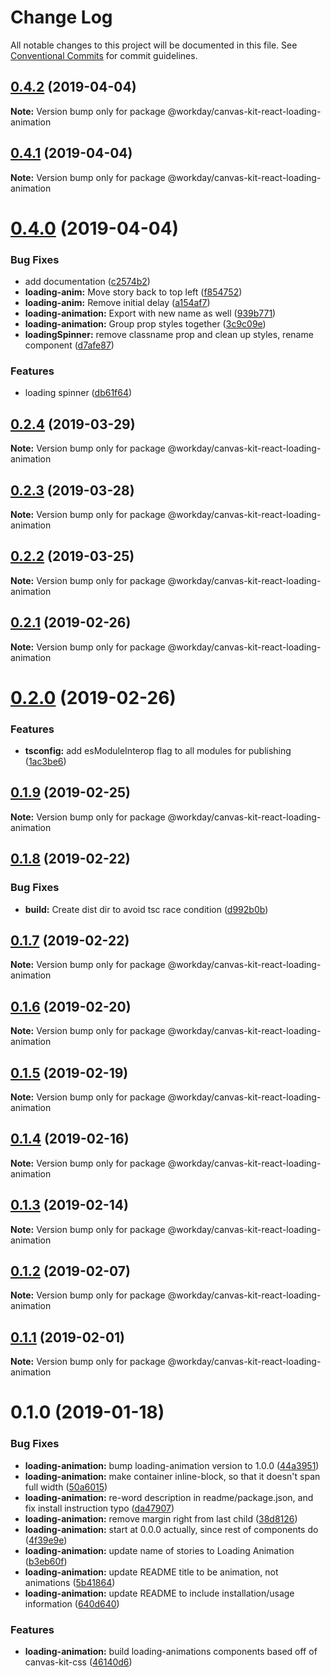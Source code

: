 # Change Log

All notable changes to this project will be documented in this file.
See [Conventional Commits](https://conventionalcommits.org) for commit guidelines.

## [0.4.2](https://ghe.megaleo.com/design/canvas-kit-react/tree/master/modules/canvas-kit-react-loading-animation/compare/@workday/canvas-kit-react-loading-animation@0.4.1...@workday/canvas-kit-react-loading-animation@0.4.2) (2019-04-04)

**Note:** Version bump only for package @workday/canvas-kit-react-loading-animation





## [0.4.1](https://ghe.megaleo.com/design/canvas-kit-react/tree/master/modules/canvas-kit-react-loading-animation/compare/@workday/canvas-kit-react-loading-animation@0.4.0...@workday/canvas-kit-react-loading-animation@0.4.1) (2019-04-04)

**Note:** Version bump only for package @workday/canvas-kit-react-loading-animation





# [0.4.0](https://ghe.megaleo.com/design/canvas-kit-react/tree/master/modules/canvas-kit-react-loading-animation/compare/@workday/canvas-kit-react-loading-animation@0.2.4...@workday/canvas-kit-react-loading-animation@0.4.0) (2019-04-04)


### Bug Fixes

* add documentation ([c2574b2](https://ghe.megaleo.com/design/canvas-kit-react/tree/master/modules/canvas-kit-react-loading-animation/commits/c2574b2))
* **loading-anim:** Move story back to top left ([f854752](https://ghe.megaleo.com/design/canvas-kit-react/tree/master/modules/canvas-kit-react-loading-animation/commits/f854752))
* **loading-anim:** Remove initial delay ([a154af7](https://ghe.megaleo.com/design/canvas-kit-react/tree/master/modules/canvas-kit-react-loading-animation/commits/a154af7))
* **loading-animation:** Export with new name as well ([939b771](https://ghe.megaleo.com/design/canvas-kit-react/tree/master/modules/canvas-kit-react-loading-animation/commits/939b771))
* **loading-animation:** Group prop styles together ([3c9c09e](https://ghe.megaleo.com/design/canvas-kit-react/tree/master/modules/canvas-kit-react-loading-animation/commits/3c9c09e))
* **loadingSpinner:** remove classname prop and clean up styles, rename component ([d7afe87](https://ghe.megaleo.com/design/canvas-kit-react/tree/master/modules/canvas-kit-react-loading-animation/commits/d7afe87))


### Features

* loading spinner ([db61f64](https://ghe.megaleo.com/design/canvas-kit-react/tree/master/modules/canvas-kit-react-loading-animation/commits/db61f64))





## [0.2.4](https://ghe.megaleo.com/design/canvas-kit-react/tree/master/modules/canvas-kit-react-loading-animation/compare/@workday/canvas-kit-react-loading-animation@0.2.3...@workday/canvas-kit-react-loading-animation@0.2.4) (2019-03-29)

**Note:** Version bump only for package @workday/canvas-kit-react-loading-animation





## [0.2.3](https://ghe.megaleo.com/design/canvas-kit-react/tree/master/modules/canvas-kit-react-loading-animation/compare/@workday/canvas-kit-react-loading-animation@0.2.2...@workday/canvas-kit-react-loading-animation@0.2.3) (2019-03-28)

**Note:** Version bump only for package @workday/canvas-kit-react-loading-animation





## [0.2.2](https://ghe.megaleo.com/design/canvas-kit-react/tree/master/modules/canvas-kit-react-loading-animation/compare/@workday/canvas-kit-react-loading-animation@0.2.1...@workday/canvas-kit-react-loading-animation@0.2.2) (2019-03-25)

**Note:** Version bump only for package @workday/canvas-kit-react-loading-animation





<a name="0.2.1"></a>
## [0.2.1](https://ghe.megaleo.com/design/canvas-kit-react/tree/master/modules/canvas-kit-react-loading-animation/compare/@workday/canvas-kit-react-loading-animation@0.2.0...@workday/canvas-kit-react-loading-animation@0.2.1) (2019-02-26)




**Note:** Version bump only for package @workday/canvas-kit-react-loading-animation

<a name="0.2.0"></a>
# [0.2.0](https://ghe.megaleo.com/design/canvas-kit-react/tree/master/modules/canvas-kit-react-loading-animation/compare/@workday/canvas-kit-react-loading-animation@0.1.9...@workday/canvas-kit-react-loading-animation@0.2.0) (2019-02-26)


### Features

* **tsconfig:** add esModuleInterop flag to all modules for publishing ([1ac3be6](https://ghe.megaleo.com/design/canvas-kit-react/tree/master/modules/canvas-kit-react-loading-animation/commits/1ac3be6))




<a name="0.1.9"></a>
## [0.1.9](https://ghe.megaleo.com/design/canvas-kit-react/tree/master/modules/canvas-kit-react-loading-animation/compare/@workday/canvas-kit-react-loading-animation@0.1.8...@workday/canvas-kit-react-loading-animation@0.1.9) (2019-02-25)




**Note:** Version bump only for package @workday/canvas-kit-react-loading-animation

<a name="0.1.8"></a>
## [0.1.8](https://ghe.megaleo.com/design/canvas-kit-react/tree/master/modules/canvas-kit-react-loading-animation/compare/@workday/canvas-kit-react-loading-animation@0.1.7...@workday/canvas-kit-react-loading-animation@0.1.8) (2019-02-22)


### Bug Fixes

* **build:** Create dist dir to avoid tsc race condition ([d992b0b](https://ghe.megaleo.com/design/canvas-kit-react/tree/master/modules/canvas-kit-react-loading-animation/commits/d992b0b))




<a name="0.1.7"></a>
## [0.1.7](https://ghe.megaleo.com/design/canvas-kit-react/tree/master/modules/canvas-kit-react-loading-animation/compare/@workday/canvas-kit-react-loading-animation@0.1.6...@workday/canvas-kit-react-loading-animation@0.1.7) (2019-02-22)




**Note:** Version bump only for package @workday/canvas-kit-react-loading-animation

<a name="0.1.6"></a>
## [0.1.6](https://ghe.megaleo.com/design/canvas-kit-react/tree/master/modules/canvas-kit-react-loading-animation/compare/@workday/canvas-kit-react-loading-animation@0.1.5...@workday/canvas-kit-react-loading-animation@0.1.6) (2019-02-20)




**Note:** Version bump only for package @workday/canvas-kit-react-loading-animation

<a name="0.1.5"></a>
## [0.1.5](https://ghe.megaleo.com/design/canvas-kit-react/tree/master/modules/canvas-kit-react-loading-animation/compare/@workday/canvas-kit-react-loading-animation@0.1.4...@workday/canvas-kit-react-loading-animation@0.1.5) (2019-02-19)




**Note:** Version bump only for package @workday/canvas-kit-react-loading-animation

<a name="0.1.4"></a>
## [0.1.4](https://ghe.megaleo.com/design/canvas-kit-react/tree/master/modules/canvas-kit-react-loading-animation/compare/@workday/canvas-kit-react-loading-animation@0.1.3...@workday/canvas-kit-react-loading-animation@0.1.4) (2019-02-16)




**Note:** Version bump only for package @workday/canvas-kit-react-loading-animation

<a name="0.1.3"></a>
## [0.1.3](https://ghe.megaleo.com/design/canvas-kit-react/tree/master/modules/canvas-kit-react-loading-animation/compare/@workday/canvas-kit-react-loading-animation@0.1.2...@workday/canvas-kit-react-loading-animation@0.1.3) (2019-02-14)




**Note:** Version bump only for package @workday/canvas-kit-react-loading-animation

<a name="0.1.2"></a>
## [0.1.2](https://ghe.megaleo.com/design/canvas-kit-react/tree/master/modules/canvas-kit-react-loading-animation/compare/@workday/canvas-kit-react-loading-animation@0.1.1...@workday/canvas-kit-react-loading-animation@0.1.2) (2019-02-07)




**Note:** Version bump only for package @workday/canvas-kit-react-loading-animation

<a name="0.1.1"></a>
## [0.1.1](https://ghe.megaleo.com/design/canvas-kit-react/tree/master/modules/canvas-kit-react-loading-animation/compare/@workday/canvas-kit-react-loading-animation@0.1.0...@workday/canvas-kit-react-loading-animation@0.1.1) (2019-02-01)




**Note:** Version bump only for package @workday/canvas-kit-react-loading-animation

<a name="0.1.0"></a>
# 0.1.0 (2019-01-18)


### Bug Fixes

* **loading-animation:** bump loading-animation version to 1.0.0 ([44a3951](https://ghe.megaleo.com/design/canvas-kit-react/tree/master/modules/canvas-kit-react-loading-animation/commits/44a3951))
* **loading-animation:** make container inline-block, so that it doesn't span full width ([50a6015](https://ghe.megaleo.com/design/canvas-kit-react/tree/master/modules/canvas-kit-react-loading-animation/commits/50a6015))
* **loading-animation:** re-word description in readme/package.json, and fix install instruction typo ([da47907](https://ghe.megaleo.com/design/canvas-kit-react/tree/master/modules/canvas-kit-react-loading-animation/commits/da47907))
* **loading-animation:** remove margin right from last child ([38d8126](https://ghe.megaleo.com/design/canvas-kit-react/tree/master/modules/canvas-kit-react-loading-animation/commits/38d8126))
* **loading-animation:** start at 0.0.0 actually, since rest of components do ([4f39e9e](https://ghe.megaleo.com/design/canvas-kit-react/tree/master/modules/canvas-kit-react-loading-animation/commits/4f39e9e))
* **loading-animation:** update name of stories to Loading Animation ([b3eb60f](https://ghe.megaleo.com/design/canvas-kit-react/tree/master/modules/canvas-kit-react-loading-animation/commits/b3eb60f))
* **loading-animation:** update README title to be animation, not animations ([5b41864](https://ghe.megaleo.com/design/canvas-kit-react/tree/master/modules/canvas-kit-react-loading-animation/commits/5b41864))
* **loading-animation:** update README to include installation/usage information ([640d640](https://ghe.megaleo.com/design/canvas-kit-react/tree/master/modules/canvas-kit-react-loading-animation/commits/640d640))


### Features

* **loading-animation:** build loading-animations components based off of canvas-kit-css ([46140d6](https://ghe.megaleo.com/design/canvas-kit-react/tree/master/modules/canvas-kit-react-loading-animation/commits/46140d6))
